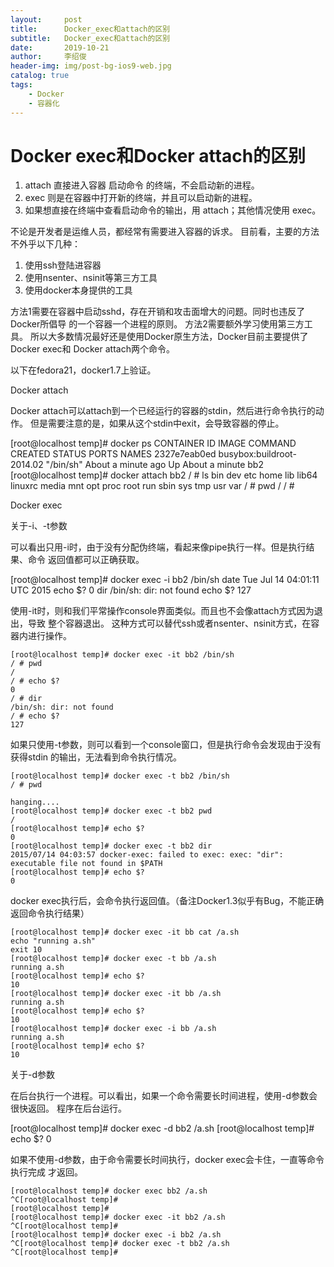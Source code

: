 ```yaml
---
layout:     post
title:      Docker_exec和attach的区别
subtitle:   Docker_exec和attach的区别
date:       2019-10-21
author:     李绍俊
header-img: img/post-bg-ios9-web.jpg
catalog: true
tags:
    - Docker
    - 容器化
---
```


# Docker exec和Docker attach的区别

1. attach 直接进入容器 启动命令 的终端，不会启动新的进程。
2. exec 则是在容器中打开新的终端，并且可以启动新的进程。
3. 如果想直接在终端中查看启动命令的输出，用 attach；其他情况使用 exec。



不论是开发者是运维人员，都经常有需要进入容器的诉求。
目前看，主要的方法不外乎以下几种：

1. 使用ssh登陆进容器
2. 使用nsenter、nsinit等第三方工具
3. 使用docker本身提供的工具

方法1需要在容器中启动sshd，存在开销和攻击面增大的问题。同时也违反了Docker所倡导
的一个容器一个进程的原则。
方法2需要额外学习使用第三方工具。
所以大多数情况最好还是使用Docker原生方法，Docker目前主要提供了Docker exec和
Docker attach两个命令。

以下在fedora21，docker1.7上验证。

Docker attach

Docker attach可以attach到一个已经运行的容器的stdin，然后进行命令执行的动作。
但是需要注意的是，如果从这个stdin中exit，会导致容器的停止。

[root@localhost temp]# docker ps
CONTAINER ID IMAGE COMMAND CREATED STATUS PORTS NAMES
2327e7eab0ed busybox:buildroot-2014.02 "/bin/sh" About a minute ago Up About a minute bb2
[root@localhost temp]# docker attach bb2
/ # ls
bin dev etc home lib lib64 linuxrc media mnt opt proc root run sbin sys tmp usr var
/ # pwd
/
/ #

Docker exec

关于-i、-t参数

可以看出只用-i时，由于没有分配伪终端，看起来像pipe执行一样。但是执行结果、命令
返回值都可以正确获取。

[root@localhost temp]# docker exec -i bb2 /bin/sh
date
Tue Jul 14 04:01:11 UTC 2015
echo $?
0
dir
/bin/sh: dir: not found
echo $?
127

使用-it时，则和我们平常操作console界面类似。而且也不会像attach方式因为退出，导致
整个容器退出。
这种方式可以替代ssh或者nsenter、nsinit方式，在容器内进行操作。

```
[root@localhost temp]# docker exec -it bb2 /bin/sh
/ # pwd
/
/ # echo $?
0
/ # dir
/bin/sh: dir: not found
/ # echo $?
127
```



如果只使用-t参数，则可以看到一个console窗口，但是执行命令会发现由于没有获得stdin
的输出，无法看到命令执行情况。

```
[root@localhost temp]# docker exec -t bb2 /bin/sh
/ # pwd

hanging....
[root@localhost temp]# docker exec -t bb2 pwd
/
[root@localhost temp]# echo $?
0
[root@localhost temp]# docker exec -t bb2 dir
2015/07/14 04:03:57 docker-exec: failed to exec: exec: "dir": executable file not found in $PATH
[root@localhost temp]# echo $?
0
```



docker exec执行后，会命令执行返回值。（备注Docker1.3似乎有Bug，不能正确返回命令执行结果）

```
[root@localhost temp]# docker exec -it bb cat /a.sh
echo "running a.sh"
exit 10
[root@localhost temp]# docker exec -t bb /a.sh
running a.sh
[root@localhost temp]# echo $?
10
[root@localhost temp]# docker exec -it bb /a.sh
running a.sh
[root@localhost temp]# echo $?
10
[root@localhost temp]# docker exec -i bb /a.sh
running a.sh
[root@localhost temp]# echo $?
10
```



关于-d参数

在后台执行一个进程。可以看出，如果一个命令需要长时间进程，使用-d参数会很快返回。
程序在后台运行。

[root@localhost temp]# docker exec -d bb2 /a.sh
[root@localhost temp]# echo $?
0

如果不使用-d参数，由于命令需要长时间执行，docker exec会卡住，一直等命令执行完成
才返回。

```
[root@localhost temp]# docker exec bb2 /a.sh
^C[root@localhost temp]#
[root@localhost temp]#
[root@localhost temp]# docker exec -it bb2 /a.sh
^C[root@localhost temp]#
[root@localhost temp]# docker exec -i bb2 /a.sh
^C[root@localhost temp]# docker exec -t bb2 /a.sh
^C[root@localhost temp]#
```

